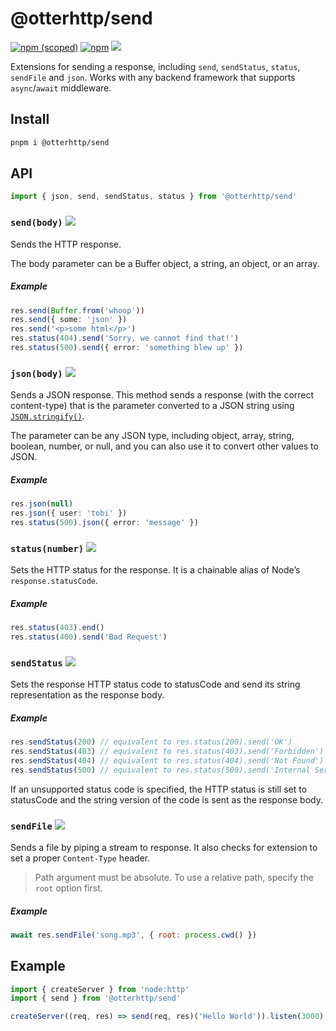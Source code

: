 # @otterhttp/send

[![npm (scoped)][npm-badge]](https://npmjs.com/package/@otterhttp/send)
[![npm][dl-badge]](https://npmjs.com/package/@otterhttp/send)
[![][web-badge]](https://tinyhttp.v1rtl.site/mw/send)

Extensions for sending a response, including `send`, `sendStatus`, `status`,
`sendFile` and `json`. Works with any backend framework that supports `async`/`await` middleware.

## Install

```sh
pnpm i @otterhttp/send
```

## API

```js
import { json, send, sendStatus, status } from '@otterhttp/send'
```

### `send(body)` [![][doc-badge]](https://tinyhttp.v1rtl.site/docs#ressend)

Sends the HTTP response.

The body parameter can be a Buffer object, a string, an object, or an array.

##### Example

```ts
res.send(Buffer.from('whoop'))
res.send({ some: 'json' })
res.send('<p>some html</p>')
res.status(404).send('Sorry, we cannot find that!')
res.status(500).send({ error: 'something blew up' })
```

### `json(body)` [![][doc-badge]](https://tinyhttp.v1rtl.site/docs#resjson)

Sends a JSON response. This method sends a response (with the correct
content-type) that is the parameter converted to a JSON string using
[`JSON.stringify()`](https://developer.mozilla.org/en-US/docs/Web/JavaScript/Reference/Global_Objects/JSON/stringify).

The parameter can be any JSON type, including object, array, string, boolean,
number, or null, and you can also use it to convert other values to JSON.

##### Example

```ts
res.json(null)
res.json({ user: 'tobi' })
res.status(500).json({ error: 'message' })
```

### `status(number)` [![][doc-badge]](https://tinyhttp.v1rtl.site/docs#resstatus)

Sets the HTTP status for the response. It is a chainable alias of Node’s
`response.statusCode`.

##### Example

```ts
res.status(403).end()
res.status(400).send('Bad Request')
```

### `sendStatus` [![][doc-badge]](https://tinyhttp.v1rtl.site/docs#ressendstatus)

Sets the response HTTP status code to statusCode and send its string
representation as the response body.

##### Example

```ts
res.sendStatus(200) // equivalent to res.status(200).send('OK')
res.sendStatus(403) // equivalent to res.status(403).send('Forbidden')
res.sendStatus(404) // equivalent to res.status(404).send('Not Found')
res.sendStatus(500) // equivalent to res.status(500).send('Internal Server Error')
```

If an unsupported status code is specified, the HTTP status is still set to
statusCode and the string version of the code is sent as the response body.

### `sendFile` [![][doc-badge]](https://tinyhttp.v1rtl.site/docs#ressendfile)

Sends a file by piping a stream to response. It also checks for extension to set
a proper `Content-Type` header.

> Path argument must be absolute. To use a relative path, specify the `root`
> option first.

##### Example

```js
await res.sendFile('song.mp3', { root: process.cwd() })
```

## Example

```js
import { createServer } from 'node:http'
import { send } from '@otterhttp/send'

createServer((req, res) => send(req, res)('Hello World')).listen(3000)
```

[npm-badge]: https://img.shields.io/npm/v/@otterhttp/send?style=flat-square
[dl-badge]: https://img.shields.io/npm/dt/@otterhttp/send?style=flat-square
[web-badge]: https://img.shields.io/badge/website-visit-hotpink?style=flat-square
[doc-badge]: https://img.shields.io/badge/-docs-hotpink?style=flat-square
